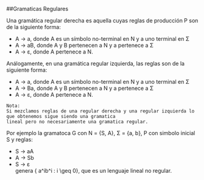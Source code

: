 ##Gramaticas Regulares

Una gramática regular derecha es aquella cuyas reglas de producción P son de la siguiente forma:  

+ A → a, donde A es un símbolo no-terminal en N y a uno terminal en Σ  
+ A → aB, donde A y B pertenecen a N y a pertenece a Σ  
+ A → ε, donde A pertenece a N.  

Análogamente, en una gramática regular izquierda, las reglas son de la siguiente forma:  

+ A → a, donde A es un símbolo no-terminal en N y a uno terminal en Σ  
+ A → Ba, donde A y B pertenecen a N y a pertenece a Σ  
+ A → ε, donde A pertenece a N.  
```
Nota:  
Si mezclamos reglas de una regular derecha y una regular izquierda lo que obtenemos sigue siendo una gramatica
lineal pero no necesariamente una gramatica regular.
```

Por ejemplo la gramatoca G con N = {S, A}, Σ = {a, b}, P con simbolo inicial S y reglas:  

+ S → aA  
+ A → Sb  
+ S → ε  
genera \{ a^ib^i : i \geq 0\}, que es un lenguaje lineal no regular.  
